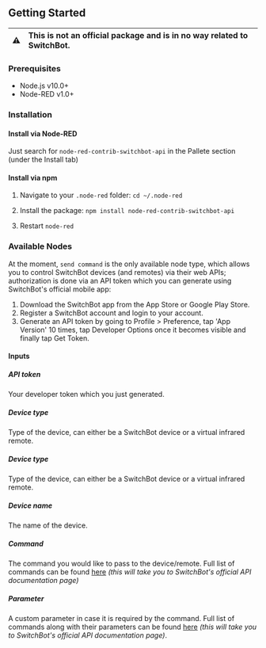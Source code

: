 ## Getting Started

:warning: | This is **not** an official package and is in no way related to SwitchBot.
:---: | :---

### Prerequisites
- Node.js v10.0+
- Node-RED v1.0+

### Installation
#### Install via Node-RED
Just search for `node-red-contrib-switchbot-api` in the Pallete section (under the Install tab)

#### Install via npm
1. Navigate to your `.node-red` folder:
`cd ~/.node-red`

2. Install the package:
`npm install node-red-contrib-switchbot-api`

3. Restart `node-red`


### Available Nodes
At the moment, `send command` is the only available node type, which allows you to control SwitchBot devices (and remotes) via their web APIs; authorization is done via an API token which you can generate using SwitchBot's official mobile app:
1. Download the SwitchBot app from the App Store or Google Play Store.
2. Register a SwitchBot account and login to your account.
3. Generate an API token by going to Profile > Preference, tap 'App Version' 10 times, tap Developer Options once it becomes visible and finally tap Get Token.

#### Inputs

##### API token
Your developer token which you just generated.

##### Device type
Type of the device, can either be a SwitchBot device or a virtual infrared remote.

##### Device type
Type of the device, can either be a SwitchBot device or a virtual infrared remote.

##### Device name
The name of the device.

##### Command
The command you would like to pass to the device/remote. Full list of commands can be found [here](https://github.com/OpenWonderLabs/SwitchBotAPI#send-device-control-commands) *(this will take you to SwitchBot's official API documentation page)*

##### Parameter
A custom parameter in case it is required by the command. Full list of commands along with their parameters can be found [here](https://github.com/OpenWonderLabs/SwitchBotAPI#send-device-control-commands) *(this will take you to SwitchBot's official API documentation page)*. 